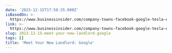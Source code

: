 ```yaml
---
date: '2023-12-15T17:58:35.000Z'
isBasedOn: >-
  https://www.businessinsider.com/company-towns-facebook-google-tesla-elon-musk-housing-real-estate-2023-12?utm_source=pocket-newtab-en-us
link: >-
  https://www.businessinsider.com/company-towns-facebook-google-tesla-elon-musk-housing-real-estate-2023-12?utm_source=pocket-newtab-en-us
slug: 2023-12-15-meet-your-new-landlord-google
tags: []
title: 'Meet Your New Landlord: Google'
---
```


